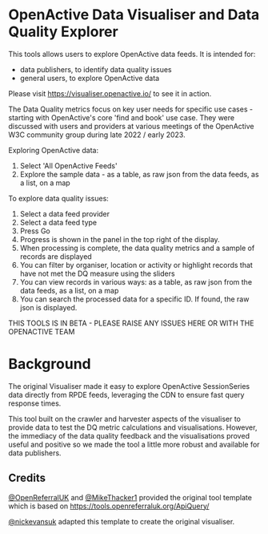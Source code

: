# OpenActive Data Visualiser and Data Quality Explorer

This tools allows users to explore OpenActive data feeds. It is intended for:
- data publishers, to identify data quality issues
- general users, to explore OpenActive data

Please visit https://visualiser.openactive.io/ to see it in action.

The Data Quality metrics focus on key user needs for specific use cases - starting with OpenActive's core 'find and book' use case. They were discussed with users and providers at various meetings of the OpenActive W3C community group during late 2022 / early 2023.

Exploring OpenActive data:
1. Select 'All OpenActive Feeds'
2. Explore the sample data - as a table, as raw json from the data feeds, as a list, on a map

To explore data quality issues:
1. Select a data feed provider
2. Select a data feed type
3. Press Go
4. Progress is shown in the panel in the top right of the display.
5. When processing is complete, the data quality metrics and a sample of records are displayed
6. You can filter by organiser, location or activity or highlight records that have not met the DQ measure using the sliders
7. You can view records in various ways: as a table, as raw json from the data feeds, as a list, on a map
8. You can search the processed data for a specific ID. If found, the raw json is displayed. 

THIS TOOLS IS IN BETA - PLEASE RAISE ANY ISSUES HERE OR WITH THE OPENACTIVE TEAM

# Background

The original Visualiser made it easy to explore OpenActive SessionSeries data directly from RPDE feeds, leveraging the CDN to ensure fast query response times.

This tool built on the crawler and harvester aspects of the visualiser to provide data to test the DQ metric calculations and visualisations. However, the immediacy of the data quality feedback and the visualisations proved useful and positive so we made the tool a little more robust and available for data publishers.


## Credits

[@OpenReferralUK](https://github.com/OpenReferralUK/) and [@MikeThacker1](https://github.com/MikeThacker1) provided the original tool template which is based on https://tools.openreferraluk.org/ApiQuery/

[@nickevansuk](https://github.com/nickevansuk/) adapted this template to create the original visualiser.
